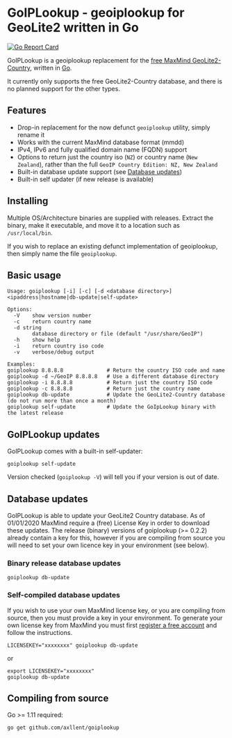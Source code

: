 # GoIPLookup - geoiplookup for GeoLite2 written in Go

[![Go Report Card](https://goreportcard.com/badge/github.com/axllent/goiplookup)](https://goreportcard.com/report/github.com/axllent/goiplookup)

GoIPLookup is a geoiplookup replacement for the [free MaxMind GeoLite2-Country](https://dev.maxmind.com/geoip/geoip2/geolite2/),
written in [Go](https://golang.org/).

It currently only supports the free GeoLite2-Country database, and there is no planned support for the other types.


## Features

- Drop-in replacement for the now defunct `geoiplookup` utility, simply rename it
- Works with the current MaxMind database format (mmdd)
- IPv4, IPv6 and fully qualified domain name (FQDN) support
- Options to return just the country iso (`NZ`) or country name (`New Zealand`), rather than the full `GeoIP Country Edition: NZ, New Zealand`
- Built-in database update support (see [Database updates](#database-updates))
- Built-in self updater (if new release is available)


## Installing

Multiple OS/Architecture binaries are supplied with releases. Extract the binary, make it executable, and move it to a location such as `/usr/local/bin`.

If you wish to replace an existing defunct implementation of geoiplookup, then simply name the file `geoiplookup`.


## Basic usage

```
Usage: goiplookup [-i] [-c] [-d <database directory>] <ipaddress|hostname|db-update|self-update>

Options:
  -V	show version number
  -c	return country name
  -d string
    	database directory or file (default "/usr/share/GeoIP")
  -h	show help
  -i	return country iso code
  -v	verbose/debug output

Examples:
goiplookup 8.8.8.8				# Return the country ISO code and name
goiplookup -d ~/GeoIP 8.8.8.8	# Use a different database directory
goiplookup -i 8.8.8.8			# Return just the country ISO code
goiplookup -c 8.8.8.8			# Return just the country name
goiplookup db-update			# Update the GeoLite2-Country database (do not run more than once a month)
goiplookup self-update			# Update the GoIpLookup binary with the latest release
```


## GoIPLookup updates

GoIPLookup comes with a built-in self-updater:

```
goiplookup self-update
```

Version checked (`goiplookup -V`) will tell you if your version is out of date.


## Database updates

GoIPLookup is able to update your GeoLite2 Country database. As of 01/01/2020 MaxMind require a (free) License Key in order to download these updates. The release (binary) versions of goiplookup (>= 0.2.2) already contain a key for this, however if you are compiling from source you will need to set your own licence key in your environment (see below).


### Binary release database updates

```
goiplookup db-update
```


### Self-compiled database updates

If you wish to use your own MaxMind license key, or you are compiling from source, then you must provide a key in your environment.
To generate your own license key from MaxMind you must first [register a free account](https://www.maxmind.com/en/geolite2/signup) and follow the instructions.

```
LICENSEKEY="xxxxxxxx" goiplookup db-update
```
or
```
export LICENSEKEY="xxxxxxxx"
goiplookup db-update
```


## Compiling from source

Go >= 1.11 required:

```
go get github.com/axllent/goiplookup
```
